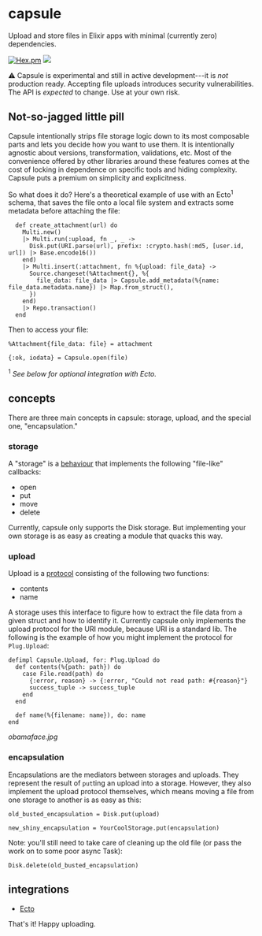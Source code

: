 # capsule

Upload and store files in Elixir apps with minimal (currently zero) dependencies.

[![Hex.pm](https://img.shields.io/hexpm/v/capsule.svg)]()
![](https://github.com/elixir-capsule/capsule/workflows/CI/badge.svg)

:warning: Capsule is experimental and still in active development---it is *not* production ready. Accepting file uploads introduces security vulnerabilities. The API is *expected* to change. Use at your own risk.

## Not-so-jagged little pill

Capsule intentionally strips file storage logic down to its most composable parts and lets you decide how you want to use them. It is intentionally agnostic about versions, transformation, validations, etc. Most of the convenience offered by other libraries around these features comes at the cost of locking in dependence on specific tools and hiding complexity. Capsule puts a premium on simplicity and explicitness.

So what does it do? Here's a theoretical example of use with an Ecto<sup>1</sup> schema, that saves the file onto a local file system and extracts some metadata before attaching the file:

```
  def create_attachment(url) do
    Multi.new()
    |> Multi.run(:upload, fn _, _ ->
      Disk.put(URI.parse(url), prefix: :crypto.hash(:md5, [user.id, url]) |> Base.encode16())
    end)
    |> Multi.insert(:attachment, fn %{upload: file_data} ->
      Source.changeset(%Attachment{}, %{
        file_data: file_data |> Capsule.add_metadata(%{name: file_data.metadata.name}) |> Map.from_struct(),
      })
    end)
    |> Repo.transaction()
  end
```

Then to access your file:

```
%Attachment{file_data: file} = attachment

{:ok, iodata} = Capsule.open(file)
```

<sup>1</sup> *See below for optional integration with Ecto.*

## concepts

There are three main concepts in capsule: storage, upload, and the special one, "encapsulation."

### storage

A "storage" is a [behaviour](https://elixirschool.com/en/lessons/advanced/behaviours/) that implements the following "file-like" callbacks:

* open
* put
* move
* delete

Currently, capsule only supports the Disk storage. But implementing your own storage is as easy as creating a module that quacks this way.

### upload

Upload is a [protocol](https://elixir-lang.org/getting-started/protocols.html) consisting of the following two functions:

* contents
* name

A storage uses this interface to figure how to extract the file data from a given struct and how to identify it. Currently capsule only implements the upload protocol for the URI module, because URI is a standard lib. The following is the example of how you might implement the protocol for `Plug.Upload`:

```
defimpl Capsule.Upload, for: Plug.Upload do
  def contents(%{path: path}) do
    case File.read(path) do
      {:error, reason} -> {:error, "Could not read path: #{reason}"}
      success_tuple -> success_tuple
    end
  end

  def name(%{filename: name}), do: name
end
```

*obamaface.jpg*

### encapsulation

Encapsulations are the mediators between storages and uploads. They represent the result of `put`ting an upload into a storage. However, they also implement the upload protocol themselves, which means moving a file from one storage to another is as easy as this:

```
old_busted_encapsulation = Disk.put(upload)

new_shiny_encapsulation = YourCoolStorage.put(encapsulation)
```

Note: you'll still need to take care of cleaning up the old file (or pass the work on to some poor async Task):

```
Disk.delete(old_busted_encapsulation)
```

## integrations

* [Ecto](https://github.com/elixir-capsule/capsule_ecto)

That's it! Happy uploading.
